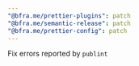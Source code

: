 ```yaml
---
"@bfra.me/prettier-plugins": patch
"@bfra.me/semantic-release": patch
"@bfra.me/prettier-config": patch
---
```


Fix errors reported by `publint`
